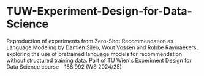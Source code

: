 # TUW-Experiment-Design-for-Data-Science
Reproduction of experiments from Zero-Shot Recommendation as Language Modeling by Damien Sileo, Wout Vossen and Robbe Raymaekers, exploring the use of pretrained language models for recommendation without structured training data. Part of TU Wien's Experiment Design for Data Science course - 188.992 (WS 2024/25)
